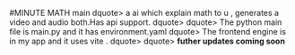 #MINUTE MATH                                                                                   main
dquote> a ai which explain math to u , generates a video and audio both.Has api support.
dquote>
dquote> The python main file is main.py and it has environment.yaml
dquote> The frontend engine is in my app and it uses vite .
dquote>
dquote> **futher updates coming soon**
